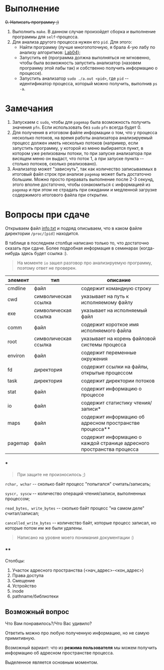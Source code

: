 # Выполнение

~~0. Написать программу ;)~~

1. Выполнить `make`. В данном случае произойдет сборка и выполнение
   программы для `self`-процесса.
2. Для анализа другого процесса нужен его `pid`. Для этого:
    * Найти программу (лучше многопоточную, я брала 4-ую лабу по анализу
      алгоритмов:
      [Lab04](https://github.com/MyMiDiII/bmstu-aa/tree/main/lab04));
    * Запустить её (программа должна выполняться не мгновенно, чтобы была
      возможность запустить анализатор (назовем программу этой лабы так) и
      собственно получить информацию о процессе).
    * Запустить анализатор `sudo ./a.out <pid>`, где `pid` -- идентификатор
      процесса, который можно получить, выполнив `ps -a`.

# Замечания

1. Запускаем c `sudo`, чтобы для `pagemap` была возможность получить значения
   `pfn`. Если использовать без `sudo` `pfn` всегда будет 0. 
2. Для получения в итоговом файле информации о том, что у процесса несколько
   потоков, на время работы анализатора анализируемый процесс должен иметь
   несколько потоков (например, если запустить программу, у которой из меню
   выбирается пункт, в котором уже релизованы потоки, то при запуске анализатора
   при висящем меню он выдаст, что поток 1, а при запуске пункта -- столько
   потоков, сколько реализовано).
3. Анализатор может "зависнуть", так как количество записываемых в итоговый файл
   строк при анализе `pagemap` может быть достаточно большим. Можно просто
   преравать выполнение после 2-3 секунд, этого вполне достаточно, чтобы
   ознакомиться с информацией из `pagemap` и при этом не страдать при ожидании и
   медленной загрузке содержимого итогового файла при открытии.

# Вопросы при сдаче

Открываем файл [info.txt](./info.txt) и подряд описываем, что в каком
файле директории `/proc/[pid]` находится.

В таблице в последнем столбце написано только то, что достаточно сказать при
сдаче. Более подробная информация в семинарах (когда-нибудь здесь будет ссылка
:).

> На моменте `io` зашел разговор про анализируемую программу, поэтому ответ не проверен.

|элемент|тип|описание|
|-------|---|--------|
|cmdline|файл|содержит командную строку|
|cwd|символическая ссылка|указывает на путь к исполняемому файлу|
|exe|cимволическая ссылка|указывает на исполняемый файл|
|comm|файл|содержит короткое имя исполняемого файла|
|root|символическая ссылка|указывает на корень файловой системы процесса|
|environ|файл|содержит переменные окружения|
|fd|директория|содержит ссылки на файлы, открытые процессом|
|task|директория|содержит директории потоков|
|stat|файл|содержит информацию о процессе|
|io|файл|содержит статистику чтения/записи\*|
|maps|файл|содержит информацию об адресном пространстве процесса\*\*|
|pagemap|файл|содержит информацию о каждой странице адресного пространства процесса|

### *

> При защите не произносилось ;)

`rchar, wchar` -- сколько байт процесс "попытался" считать/записать;

`syscr, syscw` -- количество операций чтения/записи, выполненных процессом;

`read_bytes, write_bytes` -- сколько байт процесс "на самом деле"
считал/записал;

`cancelled_write_bytes` -- количество байт, которые процесс записал, но которые
потом им же были удалены.

> Написано на уровне моего понимания документации :)

### **

Столбцы:

1. Участок адресного пространства (<нач\_адрес>-<кон\_адрес>)
2. Права доступа
3. Смещение
4. Устройство
5. inode
6. pathname/библиотеки 

## Возможный вопрос

Что Вам понравилось?/Что Вас удивило?

Ответить можно про любую полученную информацию, но не самую примитивную.

Возможный вариант: что из **режима пользователя** мы можем получить информацию об
адресном пространстве процесса.

Выделенное является основным моментом.
